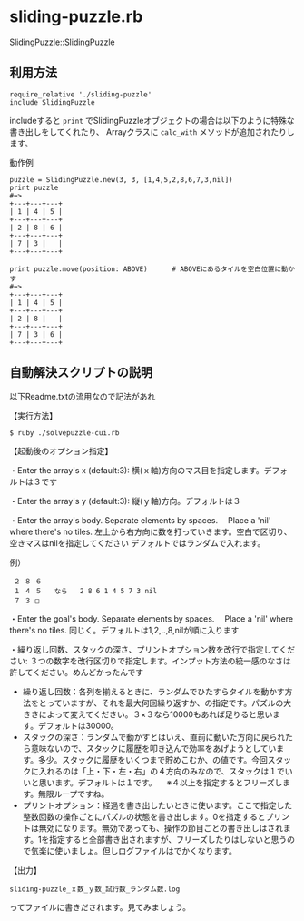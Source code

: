 # sliding-puzzle.rb
SlidingPuzzle::SlidingPuzzle

## 利用方法

```
require_relative './sliding-puzzle'
include SlidingPuzzle
```
includeすると ```print``` でSlidingPuzzleオブジェクトの場合は以下のように特殊な書き出しをしてくれたり、
Arrayクラスに ```calc_with``` メソッドが追加されたりします。

動作例

```
puzzle = SlidingPuzzle.new(3, 3, [1,4,5,2,8,6,7,3,nil])
print puzzle
#=>
+---+---+---+
| 1 | 4 | 5 |
+---+---+---+
| 2 | 8 | 6 |
+---+---+---+
| 7 | 3 |   |
+---+---+---+
```

```
print puzzle.move(position: ABOVE)      # ABOVEにあるタイルを空白位置に動かす
#=>
+---+---+---+
| 1 | 4 | 5 |
+---+---+---+
| 2 | 8 |   |
+---+---+---+
| 7 | 3 | 6 |
+---+---+---+
```



## 自動解決スクリプトの説明
以下Readme.txtの流用なので記法があれ

【実行方法】

```
$ ruby ./solvepuzzle-cui.rb
```


【起動後のオプション指定】

・Enter the array's x (default:3): 
横(ｘ軸)方向のマス目を指定します。デフォルトは３です

・Enter the array's y (default:3): 
縦(ｙ軸)方向。デフォルトは３

・Enter the array's body. Separate elements by spaces. 
　Place a 'nil' where there's no tiles.
左上から右方向に数を打っていきます。空白で区切り、空きマスはnilを指定してください
デフォルトではランダムで入れます。

例）

```
 ２ ８ ６
 １ ４ ５   なら   2 8 6 1 4 5 7 3 nil
 ７ ３ □
```

・Enter the goal's body. Separate elements by spaces. 
　Place a 'nil' where there's no tiles.
同じく。デフォルトは1,2,..,8,nilが順に入ります

・繰り返し回数、スタックの深さ、プリントオプション数を改行で指定してください: 
３つの数字を改行区切りで指定します。インプット方法の統一感のなさは許してください。めんどかったんです
- 繰り返し回数：各列を揃えるときに、ランダムでひたすらタイルを動かす方法をとっていますが、それを最大何回繰り返すか、の指定です。パズルの大きさによって変えてください。３×３なら10000もあれば足りると思います。デフォルトは30000。
- スタックの深さ：ランダムで動かすとはいえ、直前に動いた方向に戻られたら意味ないので、スタックに履歴を叩き込んで効率をあげようとしています。多少。スタックに履歴をいくつまで貯めこむか、の値です。今回スタックに入れるのは「上・下・左・右」の４方向のみなので、スタックは１でいいと思います。デフォルトは１です。
　※４以上を指定するとフリーズします。無限ループですね。
- プリントオプション：経過を書き出したいときに使います。ここで指定した整数回数の操作ごとにパズルの状態を書き出します。0を指定するとプリントは無効になります。無効であっても、操作の節目ごとの書き出しはされます。1を指定すると全部書き出されますが、フリーズしたりはしないと思うので気楽に使いましょ。但しログファイルはでかくなります。


【出力】
```
sliding-puzzle_ｘ数_ｙ数_試行数_ランダム数.log 
```
ってファイルに書きだされます。見てみましょう。


